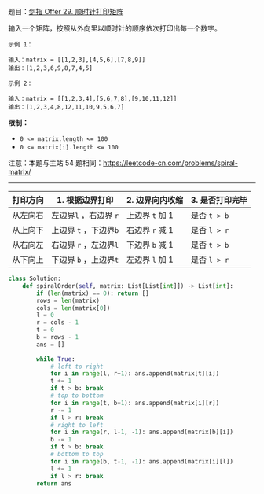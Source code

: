 题目：[剑指 Offer 29. 顺时针打印矩阵](https://leetcode.cn/problems/shun-shi-zhen-da-yin-ju-zhen-lcof/)

输入一个矩阵，按照从外向里以顺时针的顺序依次打印出每一个数字。

```
示例 1：

输入：matrix = [[1,2,3],[4,5,6],[7,8,9]]
输出：[1,2,3,6,9,8,7,4,5]

示例 2：

输入：matrix = [[1,2,3,4],[5,6,7,8],[9,10,11,12]]
输出：[1,2,3,4,8,12,11,10,9,5,6,7]
```

**限制：**

- `0 <= matrix.length <= 100`
- `0 <= matrix[i].length <= 100`

注意：本题与主站 54 题相同：https://leetcode-cn.com/problems/spiral-matrix/

---

| 打印方向 | 1. 根据边界打印        | 2. 边界向内收缩 | 3. 是否打印完毕 |
| -------- | ---------------------- | --------------- | --------------- |
| 从左向右 | 左边界`l` ，右边界 `r` | 上边界 `t` 加 1 | 是否 `t > b`    |
| 从上向下 | 上边界 `t` ，下边界`b` | 右边界 `r` 减 1 | 是否 `l > r`    |
| 从右向左 | 右边界 `r` ，左边界`l` | 下边界 `b` 减 1 | 是否 `t > b`    |
| 从下向上 | 下边界 `b` ，上边界`t` | 左边界 `l` 加 1 | 是否 `l > r`    |



```python
class Solution:
    def spiralOrder(self, matrix: List[List[int]]) -> List[int]:
        if (len(matrix) == 0): return []
        rows = len(matrix)
        cols = len(matrix[0])
        l = 0
        r = cols - 1
        t = 0
        b = rows - 1
        ans = []
        
        while True:
            # left to right
            for i in range(l, r+1): ans.append(matrix[t][i])
            t += 1
            if t > b: break
            # top to bottom
            for i in range(t, b+1): ans.append(matrix[i][r])
            r -= 1
            if l > r: break
            # right to left
            for i in range(r, l-1, -1): ans.append(matrix[b][i])
            b -= 1
            if t > b: break
            # bottom to top
            for i in range(b, t-1, -1): ans.append(matrix[i][l])
            l += 1
            if l > r: break
        return ans

```

